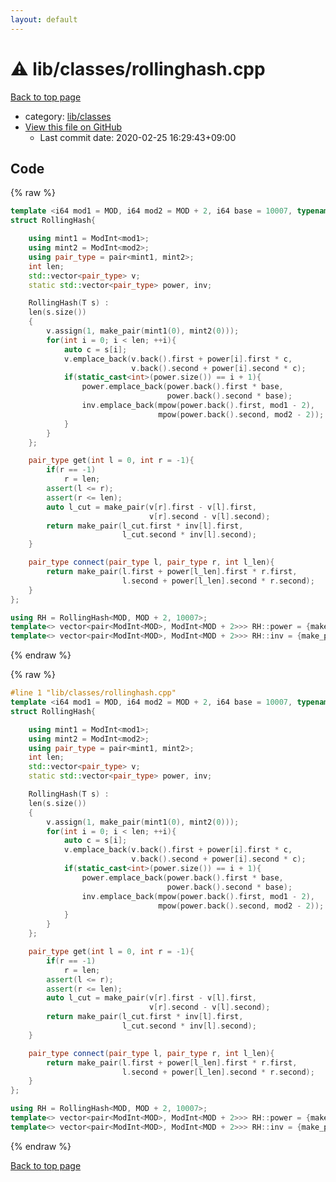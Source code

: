```yaml
---
layout: default
---
```


<!-- mathjax config similar to math.stackexchange -->
<script type="text/javascript" async
  src="https://cdnjs.cloudflare.com/ajax/libs/mathjax/2.7.5/MathJax.js?config=TeX-MML-AM_CHTML">
</script>
<script type="text/x-mathjax-config">
  MathJax.Hub.Config({
    TeX: { equationNumbers: { autoNumber: "AMS" }},
    tex2jax: {
      inlineMath: [ ['$','$'] ],
      processEscapes: true
    },
    "HTML-CSS": { matchFontHeight: false },
    displayAlign: "left",
    displayIndent: "2em"
  });
</script>

<script type="text/javascript" src="https://cdnjs.cloudflare.com/ajax/libs/jquery/3.4.1/jquery.min.js"></script>
<script src="https://cdn.jsdelivr.net/npm/jquery-balloon-js@1.1.2/jquery.balloon.min.js" integrity="sha256-ZEYs9VrgAeNuPvs15E39OsyOJaIkXEEt10fzxJ20+2I=" crossorigin="anonymous"></script>
<script type="text/javascript" src="../../../assets/js/copy-button.js"></script>
<link rel="stylesheet" href="../../../assets/css/copy-button.css" />


# :warning: lib/classes/rollinghash.cpp

<a href="../../../index.html">Back to top page</a>

* category: <a href="../../../index.html#1a2816715ae26fbd9c4a8d3f916105a3">lib/classes</a>
* <a href="{{ site.github.repository_url }}/blob/master/lib/classes/rollinghash.cpp">View this file on GitHub</a>
    - Last commit date: 2020-02-25 16:29:43+09:00




## Code

<a id="unbundled"></a>
{% raw %}
```cpp
template <i64 mod1 = MOD, i64 mod2 = MOD + 2, i64 base = 10007, typename T = string>
struct RollingHash{

    using mint1 = ModInt<mod1>;
    using mint2 = ModInt<mod2>;
    using pair_type = pair<mint1, mint2>;
    int len;
    std::vector<pair_type> v;
    static std::vector<pair_type> power, inv;

    RollingHash(T s) :
    len(s.size())
    {
        v.assign(1, make_pair(mint1(0), mint2(0)));
        for(int i = 0; i < len; ++i){
            auto c = s[i];
            v.emplace_back(v.back().first + power[i].first * c,
                           v.back().second + power[i].second * c);
            if(static_cast<int>(power.size()) == i + 1){
                power.emplace_back(power.back().first * base,
                                   power.back().second * base);
                inv.emplace_back(mpow(power.back().first, mod1 - 2),
                                 mpow(power.back().second, mod2 - 2));
            }
        }
    };

    pair_type get(int l = 0, int r = -1){
        if(r == -1)
            r = len;
        assert(l <= r);
        assert(r <= len);
        auto l_cut = make_pair(v[r].first - v[l].first,
                               v[r].second - v[l].second);
        return make_pair(l_cut.first * inv[l].first,
                         l_cut.second * inv[l].second);
    }

    pair_type connect(pair_type l, pair_type r, int l_len){
        return make_pair(l.first + power[l_len].first * r.first,
                         l.second + power[l_len].second * r.second);
    }
};

using RH = RollingHash<MOD, MOD + 2, 10007>;
template<> vector<pair<ModInt<MOD>, ModInt<MOD + 2>>> RH::power = {make_pair(ModInt<MOD>(1), ModInt<MOD + 2>(1))};
template<> vector<pair<ModInt<MOD>, ModInt<MOD + 2>>> RH::inv = {make_pair(ModInt<MOD>(1), ModInt<MOD + 2>(1))};


```
{% endraw %}

<a id="bundled"></a>
{% raw %}
```cpp
#line 1 "lib/classes/rollinghash.cpp"
template <i64 mod1 = MOD, i64 mod2 = MOD + 2, i64 base = 10007, typename T = string>
struct RollingHash{

    using mint1 = ModInt<mod1>;
    using mint2 = ModInt<mod2>;
    using pair_type = pair<mint1, mint2>;
    int len;
    std::vector<pair_type> v;
    static std::vector<pair_type> power, inv;

    RollingHash(T s) :
    len(s.size())
    {
        v.assign(1, make_pair(mint1(0), mint2(0)));
        for(int i = 0; i < len; ++i){
            auto c = s[i];
            v.emplace_back(v.back().first + power[i].first * c,
                           v.back().second + power[i].second * c);
            if(static_cast<int>(power.size()) == i + 1){
                power.emplace_back(power.back().first * base,
                                   power.back().second * base);
                inv.emplace_back(mpow(power.back().first, mod1 - 2),
                                 mpow(power.back().second, mod2 - 2));
            }
        }
    };

    pair_type get(int l = 0, int r = -1){
        if(r == -1)
            r = len;
        assert(l <= r);
        assert(r <= len);
        auto l_cut = make_pair(v[r].first - v[l].first,
                               v[r].second - v[l].second);
        return make_pair(l_cut.first * inv[l].first,
                         l_cut.second * inv[l].second);
    }

    pair_type connect(pair_type l, pair_type r, int l_len){
        return make_pair(l.first + power[l_len].first * r.first,
                         l.second + power[l_len].second * r.second);
    }
};

using RH = RollingHash<MOD, MOD + 2, 10007>;
template<> vector<pair<ModInt<MOD>, ModInt<MOD + 2>>> RH::power = {make_pair(ModInt<MOD>(1), ModInt<MOD + 2>(1))};
template<> vector<pair<ModInt<MOD>, ModInt<MOD + 2>>> RH::inv = {make_pair(ModInt<MOD>(1), ModInt<MOD + 2>(1))};


```
{% endraw %}

<a href="../../../index.html">Back to top page</a>


